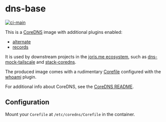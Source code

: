 # dns-base
[![ci-main](https://github.com/joris-me/dns-base/actions/workflows/ci-main.yml/badge.svg)](https://github.com/joris-me/dns-base/actions/workflows/ci-main.yml)

This is a [CoreDNS](https://coredns.io/) image with additional plugins enabled:
- [alternate](https://coredns.io/explugins/alternate/)
- [records](https://coredns.io/explugins/alternate/)

It is used by downstream projects in the [joris.me ecosystem](https://github.com/joris-me), such as [dns-mock-tailscale](https://github.com/joris-me/dns-mock-tailscale) and [stack-coredns](https://github.com/joris-me/stack-coredns).

The produced image comes with a rudimentary [Corefile](/dns-base/Corefile) configured with the [whoami](https://coredns.io/plugins/whoami/) plugin.

For additional info about CoreDNS, see the [CoreDNS README](coredns/README.md).

## Configuration
Mount your `Corefile` at `/etc/coredns/Corefile` in the container.
